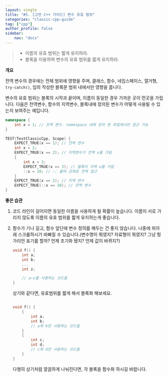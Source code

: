 ```yaml
---
layout: single
title: "#5. [고전 C++ 가이드] 변수 유효 범위"
categories: "classic-cpp-guide"
tag: ["cpp"]
author_profile: false
sidebar: 
    nav: "docs"
---
```


> * 이름의 유효 범위는 짧게 유지하라.
> * 블록을 이용하여 변수의 유효 범위를 짧게 유지하라.

**개요**

전역 변수의 경우에는 전체 범위에 영향을 주며,
클래스, 함수, 네임스페이스, 열거형, `try-catch()`, 임의 작성한 블록문 범위 내에서만 영향을 줍니다.

변수의 유효 범위는 블록의 시작과 끝이며, 이름이 동일한 경우 가까운 곳이 먼곳을 가립니다. 다음은 전역변수, 함수의 지역변수, 블록내에 정의된 변수가 어떻게 사용될 수 있는지 보여주는 예입니다.

```cpp
namespace {
    int x = 1; // 전역 변수. namespace 내에 있어 현 파일에서만 접근 가능
}

TEST(TestClassicCpp, Scope) {
    EXPECT_TRUE(x == 1); // 전역 변수
    int x = 2; 
    EXPECT_TRUE(x == 2); // 지역변수가 전역 x를 가림
    {
        int x = 3;
        EXPECT_TRUE(x == 3); // 블록이 지역 x를 가림
        ::x = 10; // :: 붙여 강제로 전역 접근
    } 
    EXPECT_TRUE(x == 2); // 지역 변수
    EXPECT_TRUE(::x == 10); // 전역 변수
}
```

**좋은 습관**

1. 코드 라인이 길어지면 동일한 이름을 사용하게 될 확률이 높습니다. 이름이 서로 가리지 않도록 이름의 유효 범위를 짧게 유지하는게 좋습니다.
2. 함수가 기나 길고, 함수 앞단에 변수 정의를 해두는 건 좋지 않습니다. 나중에 위아래 스크롤하시기 바빠질 수 있습니다.(변수명이 뭐였지? 자료형이 뭐였지? 그냥 헝가리언 표기를 할까? 언제 초기화 됐지? 언제 값이 바뀌지?)
 
    ```cpp
    void f() {
        int a;
        int b;
        ...
        int z;

        // a~z를 사용하는 코드들
    }
    ```

    상기와 같다면, 유효범위를 짧게 해서 블록화 해보세요.

    ```cpp
    
    void f() {
        {
            int a;
            int b;
            // a와 b만 사용하는 코드들
        }
        {
            int c;
            int d;
            // c와 d만 사용하는 코드들
        }
    }
    ```

    다행히 상기처럼 깔끔하게 나눠진다면, 각 블록을 함수화 하시길 바랍니다.
